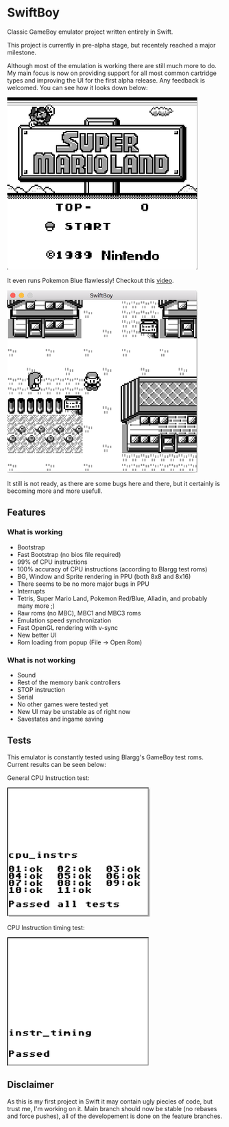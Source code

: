 # SwiftBoy
Classic GameBoy emulator project written entirely in Swift. 
 
This project is currently in pre-alpha stage, but recentely reached a major milestone. 

Although most of the emulation is working there are still much more to do. My main focus is now on providing support for all most common cartridge types and improving the UI for the first alpha release. Any feedback is welcomed. You can see how it looks down below:

![](images/emulator.gif)

It even runs Pokemon Blue flawlessly! Checkout this [video](https://www.youtube.com/watch?v=mHkm-G8RO1c).

![](images/emulator-pokemon.png)

It still is not ready, as there are some bugs here and there, but it certainly is becoming more and more usefull.

## Features
### What is working
- Bootstrap
- Fast Bootstrap (no bios file required)
- 99% of CPU instructions
- 100% accuracy of CPU instructions (according to Blargg test roms)
- BG, Window and Sprite rendering in PPU (both 8x8 and 8x16)
- There seems to be no more major bugs in PPU
- Interrupts
- Tetris, Super Mario Land, Pokemon Red/Blue, Alladin, and probably many more ;)
- Raw roms (no MBC), MBC1 and MBC3 roms
- Emulation speed synchronization
- Fast OpenGL rendering with v-sync
- New better UI
- Rom loading from popup (File -> Open Rom)


### What is not working
- Sound
- Rest of the memory bank controllers
- STOP instruction
- Serial
- No other games were tested yet
- New UI may be unstable as of right now
- Savestates and ingame saving

## Tests
This emulator is constantly tested using Blargg's GameBoy test roms. Current results can be seen below:

General CPU Instruction test:

![](images/cpu_instr_test.png)

CPU Instruction timing test:

![](images/cpu_instr_timing_test.png)

## Disclaimer
As this is my first project in Swift it may contain ugly piecies of code, but trust me, I'm working on it.
Main branch should now be stable (no rebases and force pushes), all of the developement is done on the feature branches.
